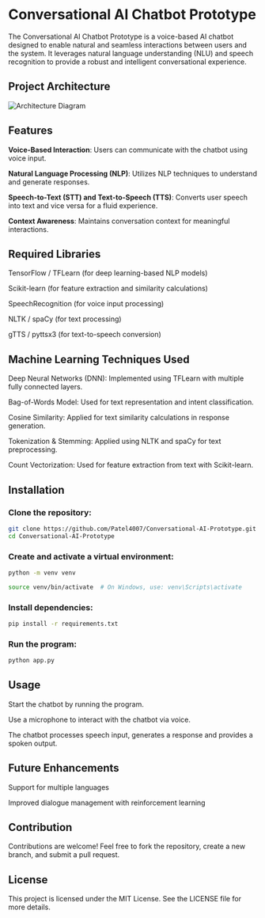 # Conversational AI Chatbot Prototype

The Conversational AI Chatbot Prototype is a voice-based AI chatbot designed to enable natural and seamless interactions between users and the system. It leverages natural language understanding (NLU) and speech recognition to provide a robust and intelligent conversational experience.

## Project Architecture

![Architecture Diagram](Project%20Diagrams/Activity%20Diagram.png)

## Features

**Voice-Based Interaction**: Users can communicate with the chatbot using voice input.

**Natural Language Processing (NLP)**: Utilizes NLP techniques to understand and generate responses.

**Speech-to-Text (STT) and Text-to-Speech (TTS)**: Converts user speech into text and vice versa for a fluid experience.

**Context Awareness**: Maintains conversation context for meaningful interactions.

## Required Libraries

TensorFlow / TFLearn (for deep learning-based NLP models)

Scikit-learn (for feature extraction and similarity calculations)

SpeechRecognition (for voice input processing)

NLTK / spaCy (for text processing)

gTTS / pyttsx3 (for text-to-speech conversion)

## Machine Learning Techniques Used

Deep Neural Networks (DNN): Implemented using TFLearn with multiple fully connected layers.

Bag-of-Words Model: Used for text representation and intent classification.

Cosine Similarity: Applied for text similarity calculations in response generation.

Tokenization & Stemming: Applied using NLTK and spaCy for text preprocessing.

Count Vectorization: Used for feature extraction from text with Scikit-learn.

## Installation

### Clone the repository:

```bash
git clone https://github.com/Patel4007/Conversational-AI-Prototype.git
cd Conversational-AI-Prototype
```

### Create and activate a virtual environment:

```bash
python -m venv venv
```

```bash
source venv/bin/activate  # On Windows, use: venv\Scripts\activate
```

### Install dependencies:

```bash
pip install -r requirements.txt
```

### Run the program:

```bash
python app.py
```

## Usage

Start the chatbot by running the program.

Use a microphone to interact with the chatbot via voice.

The chatbot processes speech input, generates a response and provides a spoken output.

## Future Enhancements

Support for multiple languages

Improved dialogue management with reinforcement learning

## Contribution

Contributions are welcome! Feel free to fork the repository, create a new branch, and submit a pull request.

## License

This project is licensed under the MIT License. See the LICENSE file for more details.
